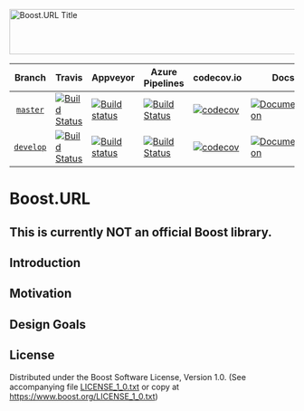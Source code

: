 <img width="880" height = "80" alt = "Boost.URL Title"
    src="https://raw.githubusercontent.com/vinniefalco/url/master/doc/images/repo-logo.png">

Branch          | Travis | Appveyor | Azure Pipelines | codecov.io | Docs | Matrix |
:-------------: | ------ | -------- | --------------- | ---------- | ---- | ------ |
[`master`](https://github.com/vinniefalco/url/tree/master) | [![Build Status](https://travis-ci.org/vinniefalco/url.svg?branch=master)](https://travis-ci.org/vinniefalco/url) | [![Build status](https://ci.appveyor.com/api/projects/status/github/vinniefalco/url?branch=master&svg=true)](https://ci.appveyor.com/project/vinniefalco/url/branch/master) | [![Build Status](https://img.shields.io/azure-devops/build/vinniefalco/2571d415-8cc8-4120-a762-c03a8eda0659/1/master)](https://vinniefalco.visualstudio.com/url/_build/latest?definitionId=1&branchName=master) | [![codecov](https://codecov.io/gh/vinniefalco/url/branch/master/graph/badge.svg)](https://codecov.io/gh/vinniefalco/url/branch/master) | [![Documentation](https://img.shields.io/badge/docs-master-brightgreen.svg)](http://vinniefalco.github.com/doc/url/index.html) | [![Matrix](https://img.shields.io/badge/matrix-master-brightgreen.svg)](http://www.boost.org/development/tests/master/developer/url.html)
[`develop`](https://github.com/vinniefalco/url/tree/develop) | [![Build Status](https://travis-ci.org/vinniefalco/url.svg?branch=develop)](https://travis-ci.org/vinniefalco/url) | [![Build status](https://ci.appveyor.com/api/projects/status/github/vinniefalco/url?branch=develop&svg=true)](https://ci.appveyor.com/project/vinniefalco/url/branch/develop) | [![Build Status](https://img.shields.io/azure-devops/build/vinniefalco/2571d415-8cc8-4120-a762-c03a8eda0659/1/develop)](https://vinniefalco.visualstudio.com/url/_build/latest?definitionId=1&branchName=develop) | [![codecov](https://codecov.io/gh/vinniefalco/url/branch/develop/graph/badge.svg)](https://codecov.io/gh/vinniefalco/url/branch/develop) | [![Documentation](https://img.shields.io/badge/docs-develop-brightgreen.svg)](http://vinniefalco.github.com/doc/url/index.html) | [![Matrix](https://img.shields.io/badge/matrix-develop-brightgreen.svg)](http://www.boost.org/development/tests/develop/developer/url.html)

# Boost.URL

## This is currently **NOT** an official Boost library.

## Introduction

## Motivation

## Design Goals

## License

Distributed under the Boost Software License, Version 1.0.
(See accompanying file [LICENSE_1_0.txt](LICENSE_1_0.txt) or copy at
https://www.boost.org/LICENSE_1_0.txt)
